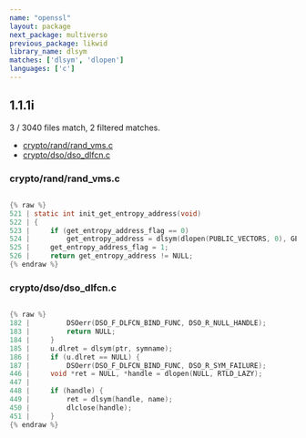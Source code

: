 ```yaml
---
name: "openssl"
layout: package
next_package: multiverso
previous_package: likwid
library_name: dlsym
matches: ['dlsym', 'dlopen']
languages: ['c']
---
```

## 1.1.1i
3 / 3040 files match, 2 filtered matches.

 - [crypto/rand/rand_vms.c](#cryptorandrand_vmsc)
 - [crypto/dso/dso_dlfcn.c](#cryptodsodso_dlfcnc)

### crypto/rand/rand_vms.c

```c

{% raw %}
521 | static int init_get_entropy_address(void)
522 | {
523 |     if (get_entropy_address_flag == 0)
524 |         get_entropy_address = dlsym(dlopen(PUBLIC_VECTORS, 0), GET_ENTROPY);
525 |     get_entropy_address_flag = 1;
526 |     return get_entropy_address != NULL;
{% endraw %}

```
### crypto/dso/dso_dlfcn.c

```c

{% raw %}
182 |         DSOerr(DSO_F_DLFCN_BIND_FUNC, DSO_R_NULL_HANDLE);
183 |         return NULL;
184 |     }
185 |     u.dlret = dlsym(ptr, symname);
186 |     if (u.dlret == NULL) {
187 |         DSOerr(DSO_F_DLFCN_BIND_FUNC, DSO_R_SYM_FAILURE);
446 |     void *ret = NULL, *handle = dlopen(NULL, RTLD_LAZY);
447 | 
448 |     if (handle) {
449 |         ret = dlsym(handle, name);
450 |         dlclose(handle);
451 |     }
{% endraw %}

```